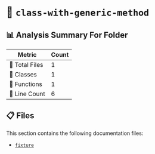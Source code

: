 # 📁 `class-with-generic-method`

## 📊 Analysis Summary For Folder

| Metric | Count |
|--------|-------|
| 📁 Total Files | 1 |
| 🧱 Classes | 1 |
| 🔧 Functions | 1 |
| 🔢 Line Count | 6 |


## 📋 Files

This section contains the following documentation files:

- [`fixture`](./fixture.md)
